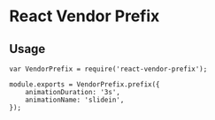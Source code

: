 # React Vendor Prefix

## Usage

```
var VendorPrefix = require('react-vendor-prefix');

module.exports = VendorPrefix.prefix({
    animationDuration: '3s',
    animationName: 'slidein',
});
```
